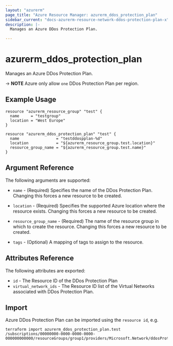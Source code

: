 ```yaml
---
layout: "azurerm"
page_title: "Azure Resource Manager: azurerm_ddos_protection_plan"
sidebar_current: "docs-azurerm-resource-network-ddos-protection-plan-x"
description: |-
  Manages an Azure DDos Protection Plan.

---
```


# azurerm_ddos_protection_plan

Manages an Azure DDos Protection Plan.

-> **NOTE** Azure only allow `one` DDos Protection Plan per region.

## Example Usage

```hcl
resource "azurerm_resource_group" "test" {
  name     = "testgroup"
  location = "West Europe"
}

resource "azurerm_ddos_protection_plan" "test" {
  name                = "testddospplan-%d"
  location            = "${azurerm_resource_group.test.location}"
  resource_group_name = "${azurerm_resource_group.test.name}"
}
```

## Argument Reference

The following arguments are supported:

* `name` - (Required) Specifies the name of the DDos Protection Plan. Changing this forces a new resource to be created.

* `location` - (Required) Specifies the supported Azure location where the resource exists. Changing this forces a new resource to be created.

* `resource_group_name` - (Required) The name of the resource group in which to create the resource. Changing this forces a new resource to be created.

* `tags` - (Optional) A mapping of tags to assign to the resource.

## Attributes Reference

The following attributes are exported:

* `id` - The Resource ID of the DDos Protection Plan
* `virtual_network_ids` - The Resource ID list of the Virtual Networks associated with DDos Protection Plan.

## Import

Azure DDos Protection Plan can be imported using the `resource id`, e.g.

```shell
terraform import azurerm_ddos_protection_plan.test /subscriptions/00000000-0000-0000-0000-000000000000/resourceGroups/group1/providers/Microsoft.Network/ddosProtectionPlans/testddospplan
```